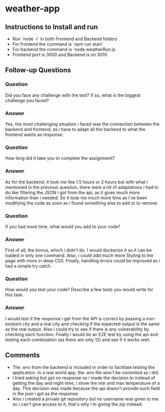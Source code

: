 # weather-app

## Instructions to Install and run

<ul>
    <li>Run `node -i` in both Frontend and Backend folders</li>
    <li>For frontend the command is `npm run start`</li>
    <li>For backend the command is `node weatherRun.js</li>
    <li>Frontend port is 3000 and Backend is on 3010</li>
</ul>

## Follow-up Questions

### Question

Did you face any challenge with the test? If so, what is the biggest challenge you faced?

### Answer

Yes, the most challenging situation i faced was the connection between the backend and frontend, as i have to adapt all the backend to what the frontend wants as response.

### Question

How long did it take you to complete the assignment?

### Answer

As for the backend, it took me like 1.5 hours or 2 hours but with what i mentioned in the previous question, there were a lot of adaptations i had to do like filtering the JSON i got from the api, as it gives much more information than i needed. So it took me much more time as i've been modifying the code as soon as i found something else to add or to remove.

### Question

If you had more time, what would you add to your code?

### Answer

First of all, the bonus, which i didn't do.
I would dockerize it so it can be loaded in only one command.
Also, i could add much more Styling to the page with more in deep CSS.
Finally, handling errors could be improved as i had a simple try catch.

### Question

How would you test your code? Describe a few tests you would write for this task.

### Answer

I would test if the response i get from the API is correct by passing a non-existant city and a real city and checking if the expected output is the same as the real output.
Also i could try to see if there is any vulnerability by checking each function.
Finally i would do an E2E test by using the api and testing each combination (as there are only 12) and see if it works well.

## Comments

<ul>
    <li>The .env from the backend is included in order to facilitate testing the application. In a real world app, the .env file won't be commited as i did.</li>
    <li>I tried asking but got no response so i made the decision to instead of getting the day and night time, i show the min and max temperature of a day. This decision was made because the api doesn't provide such field in the json i got as the response.</li>
    <li>Also i created a private git repository but no username was given to me so i can't give access to it, that's why i'm giving the zip instead.</li>
</ul>

